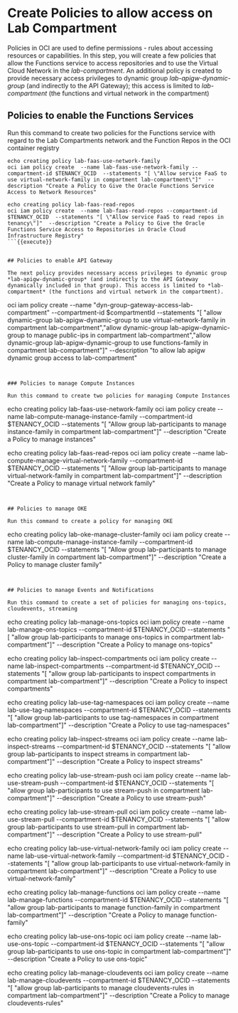 # Create Policies to allow access on Lab Compartment 

Policies in OCI are used to define permissions - rules about accessing resources or capabilities. In this step, you will create a few policies that allow the Functions service to access repositories and to use the Virtual Cloud Network in the *lab-compartment*. An additional policy is created to provide necessary access privileges to dynamic group *lab-apigw-dynamic-group* (and indirectly to the API Gateway); this access is limited to *lab-compartment* (the functions and virtual network in the compartment)

## Policies to enable the Functions Services 

Run this command to create two policies for the Functions service with regard to the Lab Compartments network and the Function Repos in the OCI container registry
```
echo creating policy lab-faas-use-network-family
oci iam policy create  --name lab-faas-use-network-family --compartment-id $TENANCY_OCID  --statements "[ \"Allow service FaaS to use virtual-network-family in compartment lab-compartment\"]"  --description "Create a Policy to Give the Oracle Functions Service Access to Network Resources"

echo creating policy lab-faas-read-repos
oci iam policy create  --name lab-faas-read-repos --compartment-id $TENANCY_OCID  --statements "[ \"Allow service FaaS to read repos in tenancy\"]"  --description "Create a Policy to Give the Oracle Functions Service Access to Repositories in Oracle Cloud Infrastructure Registry"
```{{execute}}


## Policies to enable API Gateway

The next policy provides necessary access privileges to dynamic group *lab-apigw-dynamic-group* (and indirectly to the API Gateway dynamically included in that group). This access is limited to *lab-compartment* (the functions and virtual network in the compartment).

```
oci iam policy create  --name "dyn-group-gateway-access-lab-compartment" --compartment-id $compartmentId  --statements "[ \"allow dynamic-group lab-apigw-dynamic-group to use virtual-network-family in compartment lab-compartment\",\"allow dynamic-group lab-apigw-dynamic-group to manage public-ips in compartment lab-compartment\",\"allow dynamic-group lab-apigw-dynamic-group to use functions-family in compartment lab-compartment\"]" --description "to allow lab apigw dynamic group access to lab-compartment"
```{{execute}}


### Policies to manage Compute Instances 

Run this command to create two policies for managing Compute Instances
```
echo creating policy lab-faas-use-network-family
oci iam policy create  --name lab-compute-manage-instance-family --compartment-id $TENANCY_OCID  --statements "[ \"Allow group lab-participants to manage instance-family in compartment lab-compartment\"]"  --description "Create a Policy to manage instances"

echo creating policy lab-faas-read-repos
oci iam policy create  --name lab-compute-manage-virtual-network-family --compartment-id $TENANCY_OCID  --statements "[ \"Allow group lab-participants to manage virtual-network-family in compartment lab-compartment\"]"  --description "Create a Policy to manage virtual network family"
```{{execute}}


## Policies to manage OKE 

Run this command to create a policy for managing OKE
```
echo creating policy lab-oke-manage-cluster-family
oci iam policy create  --name lab-compute-manage-instance-family --compartment-id $TENANCY_OCID  --statements "[ \"Allow group lab-participants to manage cluster-family in compartment lab-compartment\"]"  --description "Create a Policy to manage cluster family"
```{{execute}}


## Policies to manage Events and Notifications

Run this command to create a set of policies for managing ons-topics, cloudevents, streaming
```
echo creating policy lab-manage-ons-topics
oci iam policy create  --name lab-manage-ons-topics --compartment-id $TENANCY_OCID  --statements "[ \"allow group lab-participants to manage ons-topics in compartment lab-compartment\"]"  --description "Create a Policy to manage ons-topics"

echo creating policy lab-inspect-compartments
oci iam policy create  --name lab-inspect-compartments --compartment-id $TENANCY_OCID  --statements "[ \"allow group lab-participants to inspect compartments in compartment lab-compartment\"]"  --description "Create a Policy to inspect compartments"

echo creating policy lab-use-tag-namespaces
oci iam policy create  --name lab-use-tag-namespaces --compartment-id $TENANCY_OCID  --statements "[ \"allow group lab-participants to use tag-namespaces in compartment lab-compartment\"]"  --description "Create a Policy to use tag-namespaces"

echo creating policy lab-inspect-streams
oci iam policy create  --name lab-inspect-streams --compartment-id $TENANCY_OCID  --statements "[ \"allow group lab-participants to inspect streams in compartment lab-compartment\"]"  --description "Create a Policy to inspect streams"

echo creating policy lab-use-stream-push
oci iam policy create  --name lab-use-stream-push --compartment-id $TENANCY_OCID  --statements "[ \"allow group lab-participants to use stream-push in compartment lab-compartment\"]"  --description "Create a Policy to use stream-push"

echo creating policy lab-use-stream-pull
oci iam policy create  --name lab-use-stream-pull --compartment-id $TENANCY_OCID  --statements "[ \"allow group lab-participants to use stream-pull in compartment lab-compartment\"]"  --description "Create a Policy to use stream-pull"

echo creating policy lab-use-virtual-network-family
oci iam policy create  --name lab-use-virtual-network-family --compartment-id $TENANCY_OCID  --statements "[ \"allow group lab-participants to use virtual-network-family in compartment lab-compartment\"]"  --description "Create a Policy to use virtual-network-family"

echo creating policy lab-manage-functions
oci iam policy create  --name lab-manage-functions --compartment-id $TENANCY_OCID  --statements "[ \"allow group lab-participants to manage function-family in compartment lab-compartment\"]"  --description "Create a Policy to manage function-family"

echo creating policy lab-use-ons-topic
oci iam policy create  --name lab-use-ons-topic --compartment-id $TENANCY_OCID  --statements "[ \"allow group lab-participants to use ons-topic in compartment lab-compartment\"]"  --description "Create a Policy to use ons-topic"

echo creating policy lab-manage-cloudevents
oci iam policy create  --name lab-manage-cloudevents --compartment-id $TENANCY_OCID  --statements "[ \"allow group lab-participants to manage cloudevents-rules in compartment lab-compartment\"]"  --description "Create a Policy to manage cloudevents-rules"
```{{execute}}
